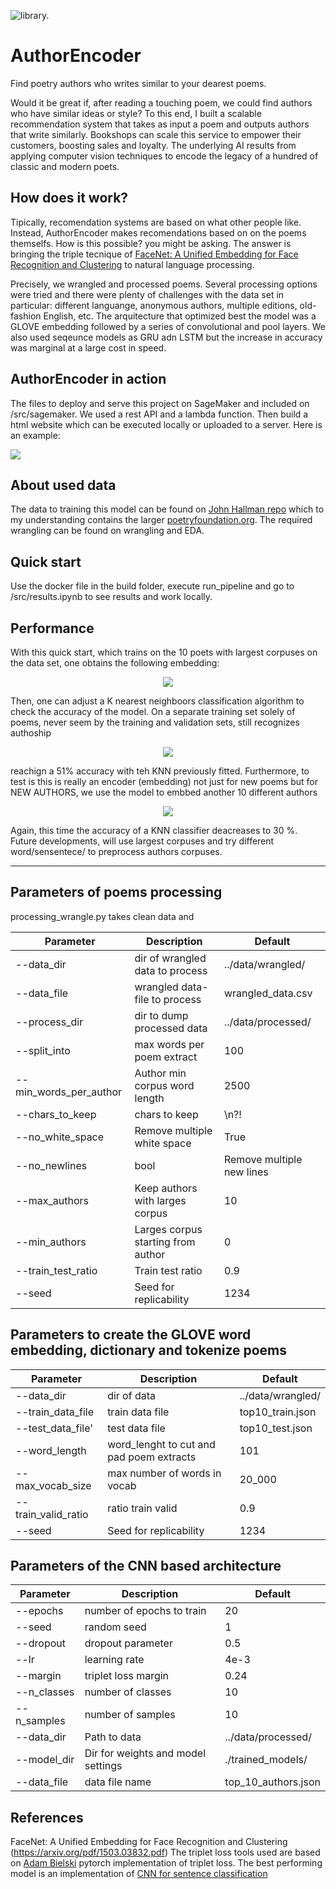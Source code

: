 
![library.](./media/library_panoramic.jpg)
# AuthorEncoder

Find poetry authors who writes similar to your dearest poems.

Would it be great if,  after reading a touching poem, we could find authors who have similar ideas or style? To this end, I built a scalable recommendation system that takes  as input a poem and outputs authors that write similarly. Bookshops can scale this service to empower their customers, boosting sales and loyalty. The underlying AI results from applying computer vision techniques  to encode the legacy of a hundred of classic and modern poets. 

## How does it work?

Tipically, recomendation systems are based on what other people like. Instead, AuthorEncoder makes recomendations based on 
on the poems themselfs. How is this possible? you might be asking. The answer is bringing the triple tecnique of [FaceNet: A Unified Embedding for Face Recognition and Clustering](https://arxiv.org/abs/1503.03832) to natural language processing.

Precisely, we wrangled and processed poems. Several processing options were tried and there were plenty of challenges with the data set in particular: different languange, anonymous authors, multiple editions, old-fashion English, etc. The arquitecture that optimized best the model was a GLOVE embedding followed by a series of convolutional and pool layers. We also used seqeunce models as GRU adn LSTM but the increase in accuracy was marginal at a large cost in speed. 

## AuthorEncoder in action

The files to deploy and serve this project on SageMaker and included on /src/sagemaker. We used a rest API and a lambda function. Then build a html website which can be executed locally or uploaded to a server. Here is an example:

![](./media/how_it_works.gif)

## About used data

The data to training this model can be found on [John Hallman repo](https://github.com/johnhallman/poem-data-processing) which to my understanding contains the larger [poetryfoundation.org](poetryfoundation.org). The required wrangling can be found on 
wrangling and EDA. 

## Quick start

Use the docker file in the build folder, execute run_pipeline and go to /src/results.ipynb to 
see results and work locally.

## Performance
With this quick start, which trains on the 10 poets with largest corpuses on the data set, one 
obtains the following embedding:

<p align="center">
  <img  src="./media/training.png">
</p>

Then, one can adjust a K nearest neighboors classification algorithm to check the accuracy 
of the model. On a separate training set solely of poems, never seem by the training and validation sets,
still recognizes authoship

<p align="center">
  <img  src="./media/testing.png">
</p>

reachign a 51% accuracy with teh KNN previously fitted. Furthermore, to test is this is really an encoder (embedding)
not just for new poems but for NEW AUTHORS, we use the model to embbed another 10 different authors

<p align="center">
  <img  src="./media/training_newauthors.png">
</p>


Again, this time the accuracy of a KNN classifier deacreases to 30 %. Future developments, will use largest corpuses and 
try different word/sensentece/ to preprocess authors corpuses. 

---
## Parameters of poems processing

processing_wrangle.py takes clean data and 

| Parameter  | Description | Default |
| ------------- | ------------- | ------------- |
|--data_dir | dir of wrangled data to process|../data/wrangled/ | 
|--data_file | wrangled data-file to process | wrangled_data.csv | 
|--process_dir | dir to dump processed data | ../data/processed/| 
|--split_into | max words per poem extract |100 |
|--min_words_per_author | Author min corpus word length | 2500 |
|--chars_to_keep | chars to keep  | \n?! |
|--no_white_space | Remove multiple white space | True |
|--no_newlines | bool | Remove multiple new lines | True |
|--max_authors | Keep authors with larges corpus | 10 |
|--min_authors | Larges corpus starting from author | 0 |
|--train_test_ratio | Train test ratio | 0.9 |
|--seed | Seed for replicability | 1234 |

## Parameters to create the GLOVE word embedding, dictionary and tokenize poems

| Parameter  | Description | Default |
| ------------- | ------------- | ------------- |
| --data_dir | dir of data | ../data/wrangled/ |
| --train_data_file | train data file | top10_train.json | 
| --test_data_file' | test data file | top10_test.json |
| --word_length | word_lenght to cut and pad poem extracts | 101 |
| --max_vocab_size | max number of words in vocab  | 20_000 |
| --train_valid_ratio | ratio train valid  | 0.9 |
| --seed | Seed for replicability | 1234 |


## Parameters of the CNN based architecture

| Parameter  | Description | Default |
| ------------- | ------------- | ------------- |
| --epochs | number of epochs to train  | 20 |
| --seed | random seed | 1 |
| --dropout | dropout parameter | 0.5 |
| --lr | learning rate | 4e-3 | 
| --margin | triplet loss margin  | 0.24 |
| --n_classes | number of classes | 10 |
| --n_samples | number of samples | 10 |
| --data_dir | Path to data | ../data/processed/ | 
| --model_dir |  Dir for weights and model settings | ./trained_models/ | 
| --data_file | data file name | top_10_authors.json |

## References

FaceNet: A Unified Embedding for Face Recognition and Clustering (https://arxiv.org/pdf/1503.03832.pdf)
The triplet loss tools used are based on [Adam Bielski](https://github.com/adambielski/siamese-triplet) 
pytorch implementation of triplet loss.
The best performing model is an implementation of [CNN for sentence classification](https://arxiv.org/abs/1408.5882)





